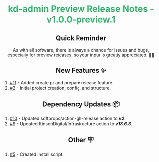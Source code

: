 <h1 align="center" style="color: mediumseagreen;font-weight: bold;">
kd-admin Preview Release Notes - v1.0.0-preview.1
</h1>

<h2 align="center" style="font-weight: bold;">Quick Reminder</h2>

<div align="center">

As with all software, there is always a chance for issues and bugs, especially for preview releases, so your input is greatly appreciated. 🙏🏼
</div>

<h2 align="center" style="font-weight: bold;">New Features ✨</h2>

1. [#11](https://github.com/KinsonDigital/kd-admin/issues/11) - Added create pr and prepare release feature.
2. [#2](https://github.com/KinsonDigital/kd-admin/issues/2) - Initial project creation, config, and structure.

<h2 align="center" style="font-weight: bold;">Dependency Updates 📦</h2>

1. [#10](https://github.com/KinsonDigital/kd-admin/pull/10) - Updated softprops/action-gh-release action to _**v2**_.
2. [#9](https://github.com/KinsonDigital/kd-admin/pull/9) - Updated KinsonDigital/Infrastructure action to _**v13.6.3**_.

<h2 align="center" style="font-weight: bold;">Other 🪧</h2>

1. [#5](https://github.com/KinsonDigital/kd-admin/issues/5) - Created install script.
